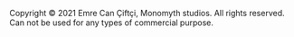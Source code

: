 Copyright © 2021 Emre Can Çiftçi, Monomyth studios. 
All rights reserved. Can not be used for any types of commercial purpose.